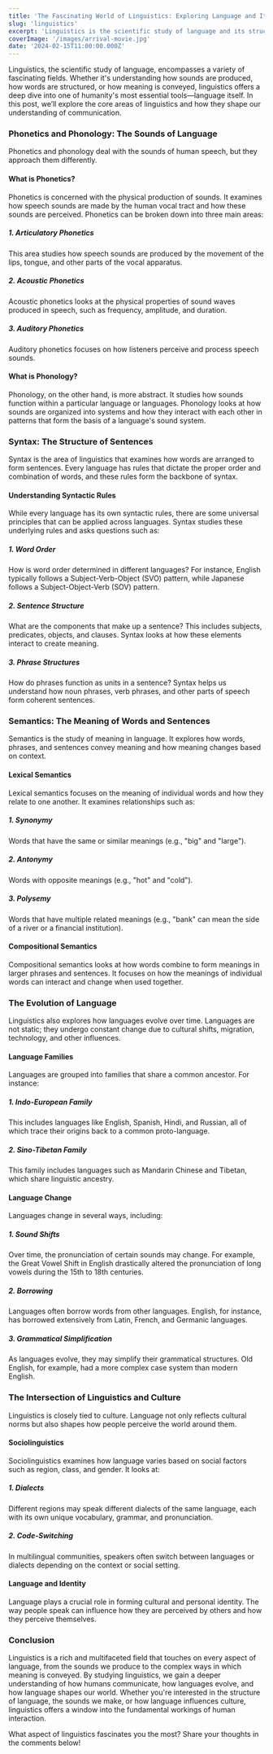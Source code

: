 ```yaml
---
title: 'The Fascinating World of Linguistics: Exploring Language and Its Structures'
slug: 'linguistics'
excerpt: 'Linguistics is the scientific study of language and its structure. In this blog post, we’ll dive into its core areas, including phonetics, syntax, and semantics, and explore how languages evolve and influence one another.'
coverImage: '/images/arrival-movie.jpg'
date: '2024-02-15T11:00:00.000Z'
---
```


Linguistics, the scientific study of language, encompasses a variety of fascinating fields. Whether it's understanding how sounds are produced, how words are structured, or how meaning is conveyed, linguistics offers a deep dive into one of humanity's most essential tools—language itself. In this post, we’ll explore the core areas of linguistics and how they shape our understanding of communication.

### Phonetics and Phonology: The Sounds of Language

Phonetics and phonology deal with the sounds of human speech, but they approach them differently.

#### What is Phonetics?

Phonetics is concerned with the physical production of sounds. It examines how speech sounds are made by the human vocal tract and how these sounds are perceived. Phonetics can be broken down into three main areas:

##### 1. Articulatory Phonetics

This area studies how speech sounds are produced by the movement of the lips, tongue, and other parts of the vocal apparatus.

##### 2. Acoustic Phonetics

Acoustic phonetics looks at the physical properties of sound waves produced in speech, such as frequency, amplitude, and duration.

##### 3. Auditory Phonetics

Auditory phonetics focuses on how listeners perceive and process speech sounds.

#### What is Phonology?

Phonology, on the other hand, is more abstract. It studies how sounds function within a particular language or languages. Phonology looks at how sounds are organized into systems and how they interact with each other in patterns that form the basis of a language's sound system.

### Syntax: The Structure of Sentences

Syntax is the area of linguistics that examines how words are arranged to form sentences. Every language has rules that dictate the proper order and combination of words, and these rules form the backbone of syntax.

#### Understanding Syntactic Rules

While every language has its own syntactic rules, there are some universal principles that can be applied across languages. Syntax studies these underlying rules and asks questions such as:

##### 1. Word Order

How is word order determined in different languages? For instance, English typically follows a Subject-Verb-Object (SVO) pattern, while Japanese follows a Subject-Object-Verb (SOV) pattern.

##### 2. Sentence Structure

What are the components that make up a sentence? This includes subjects, predicates, objects, and clauses. Syntax looks at how these elements interact to create meaning.

##### 3. Phrase Structures

How do phrases function as units in a sentence? Syntax helps us understand how noun phrases, verb phrases, and other parts of speech form coherent sentences.

### Semantics: The Meaning of Words and Sentences

Semantics is the study of meaning in language. It explores how words, phrases, and sentences convey meaning and how meaning changes based on context.

#### Lexical Semantics

Lexical semantics focuses on the meaning of individual words and how they relate to one another. It examines relationships such as:

##### 1. Synonymy

Words that have the same or similar meanings (e.g., "big" and "large").

##### 2. Antonymy

Words with opposite meanings (e.g., "hot" and "cold").

##### 3. Polysemy

Words that have multiple related meanings (e.g., "bank" can mean the side of a river or a financial institution).

#### Compositional Semantics

Compositional semantics looks at how words combine to form meanings in larger phrases and sentences. It focuses on how the meanings of individual words can interact and change when used together.

### The Evolution of Language

Linguistics also explores how languages evolve over time. Languages are not static; they undergo constant change due to cultural shifts, migration, technology, and other influences.

#### Language Families

Languages are grouped into families that share a common ancestor. For instance:

##### 1. Indo-European Family

This includes languages like English, Spanish, Hindi, and Russian, all of which trace their origins back to a common proto-language.

##### 2. Sino-Tibetan Family

This family includes languages such as Mandarin Chinese and Tibetan, which share linguistic ancestry.

#### Language Change

Languages change in several ways, including:

##### 1. Sound Shifts

Over time, the pronunciation of certain sounds may change. For example, the Great Vowel Shift in English drastically altered the pronunciation of long vowels during the 15th to 18th centuries.

##### 2. Borrowing

Languages often borrow words from other languages. English, for instance, has borrowed extensively from Latin, French, and Germanic languages.

##### 3. Grammatical Simplification

As languages evolve, they may simplify their grammatical structures. Old English, for example, had a more complex case system than modern English.

### The Intersection of Linguistics and Culture

Linguistics is closely tied to culture. Language not only reflects cultural norms but also shapes how people perceive the world around them.

#### Sociolinguistics

Sociolinguistics examines how language varies based on social factors such as region, class, and gender. It looks at:

##### 1. Dialects

Different regions may speak different dialects of the same language, each with its own unique vocabulary, grammar, and pronunciation.

##### 2. Code-Switching

In multilingual communities, speakers often switch between languages or dialects depending on the context or social setting.

#### Language and Identity

Language plays a crucial role in forming cultural and personal identity. The way people speak can influence how they are perceived by others and how they perceive themselves.

### Conclusion

Linguistics is a rich and multifaceted field that touches on every aspect of language, from the sounds we produce to the complex ways in which meaning is conveyed. By studying linguistics, we gain a deeper understanding of how humans communicate, how languages evolve, and how language shapes our world. Whether you're interested in the structure of language, the sounds we make, or how language influences culture, linguistics offers a window into the fundamental workings of human interaction.

What aspect of linguistics fascinates you the most? Share your thoughts in the comments below!

